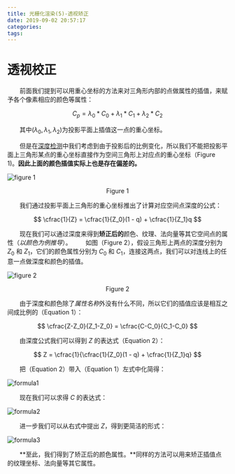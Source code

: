 ```yaml
---
title: 光栅化渲染(5)-透视矫正
date: 2019-09-02 20:57:17
categories:
tags:
---
```


# 透视校正
　　前面我们提到可以用重心坐标的方法来对三角形内部的点做属性的插值，来赋予各个像素相应的颜色等属性：

$$
C_p = \lambda_0 * C_0 + \lambda_1 * C_1 + \lambda_2 * C_2
$$

　　其中$(\lambda_0, \lambda_1, \lambda_2)$为投影平面上插值这一点的重心坐标。

　　但是在[深度检测](https://ain-crad.github.io/2019/08/27/%E5%85%89%E6%A0%85%E5%8C%96%E6%B8%B2%E6%9F%93-4-%E6%B7%B1%E5%BA%A6%E6%A3%80%E6%B5%8B/#more)中我们考虑到由于投影后的比例变化，所以我们不能把投影平面上三角形某点的重心坐标直接作为空间三角形上对应点的重心坐标（Figure 1)。**因此上面的颜色插值实际上也是存在偏差的。**

![figure 1](/figure1.png)
<center>Figure 1</center>

　　我们通过投影平面上三角形的重心坐标推出了计算对应空间点深度的公式：

$$
\cfrac{1}{Z} = \cfrac{1}{Z_0}(1 - q) + \cfrac{1}{Z_1}q
$$

　　现在我们可以通过深度来得到**矫正后的**颜色、纹理、法向量等其它空间点的属性（*以颜色为例推导*）。
　　如图（Figure 2），假设三角形上两点的深度分别为 $Z_0$ 和 $Z_1$，它们的颜色属性分别为 $C_0$ 和 $C_1$，连接这两点，我们可以对连线上的任意一点做深度和颜色的插值。

![figure 2](/figure2.png)
<center>Figure 2</center>

　　由于深度和颜色除了*属性名称*外没有什么不同，所以它们的插值应该是相互之间成比例的（Equation 1）：

$$
\cfrac{Z-Z_0}{Z_1-Z_0} = \cfrac{C-C_0}{C_1-C_0}
$$

　　由深度公式我们可以得到 $Z$ 的表达式（Equation 2）：

$$
Z = \cfrac{1}{\cfrac{1}{Z_0}(1 - q) + \cfrac{1}{Z_1}q}
$$

　　把（Equation 2）带入（Equation 1）左式中化简得：

![formula1](/formula1.png)

　　现在我们可以求得 $C$ 的表达式：

![formula2](/formula2.png)

　　进一步我们可以从右式中提出 $Z$，得到更简洁的形式：

![formula3](/formula3.png)

　　**至此，我们得到了矫正后的颜色属性。**同样的方法可以用来矫正插值点的纹理坐标、法向量等其它属性。